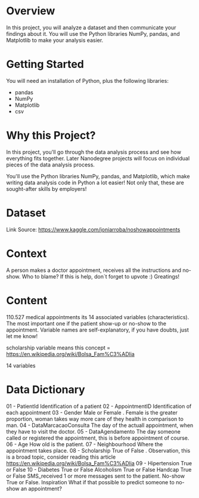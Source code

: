 # Overview

In this project, you will analyze a dataset and then communicate your findings about it. You will use the Python libraries NumPy, pandas, and Matplotlib to make your analysis easier.

# Getting Started

You will need an installation of Python, plus the following libraries:

* pandas
* NumPy
* Matplotlib
* csv


# Why this Project? 
In this project, you'll go through the data analysis process and see how everything fits together. Later Nanodegree projects will focus on individual pieces of the data analysis process.

You'll use the Python libraries NumPy, pandas, and Matplotlib, which make writing data analysis code in Python a lot easier! Not only that, these are sought-after skills by employers!

# Dataset

Link Source: https://www.kaggle.com/joniarroba/noshowappointments
# Context

A person makes a doctor appointment, receives all the instructions and no-show. Who to blame? If this is help, don´t forget to upvote :) Greatings!

# Content

110.527 medical appointments its 14 associated variables (characteristics). The most important one if the patient show-up or no-show to the appointment. Variable names are self-explanatory, if you have doubts, just let me know!

scholarship variable means this concept = https://en.wikipedia.org/wiki/Bolsa_Fam%C3%ADlia

14 variables

# Data Dictionary

01 - PatientId
Identification of a patient
02 - AppointmentID
Identification of each appointment
03 - Gender
Male or Female . Female is the greater proportion, woman takes way more care of they health in comparison to man.
04 - DataMarcacaoConsulta
The day of the actuall appointment, when they have to visit the doctor.
05 - DataAgendamento
The day someone called or registered the appointment, this is before appointment of course.
06 - Age
How old is the patient.
07 - Neighbourhood
Where the appointment takes place.
08 - Scholarship
True of False . Observation, this is a broad topic, consider reading this article https://en.wikipedia.org/wiki/Bolsa_Fam%C3%ADlia
09 - Hipertension
True or False
10 - Diabetes
True or False
Alcoholism
True or False
Handcap
True or False
SMS_received
1 or more messages sent to the patient.
No-show
True or False.
Inspiration
What if that possible to predict someone to no-show an appointment?

